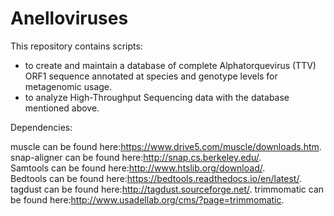 # Anelloviruses

This repository contains scripts:
-  to create and maintain a database of complete Alphatorquevirus (TTV) ORF1 sequence annotated at species and genotype levels for metagenomic usage.
-  to analyze High-Throughput Sequencing data with the database mentioned above.

Dependencies:

muscle can be found here:<https://www.drive5.com/muscle/downloads.htm>.
snap-aligner can be found here:<http://snap.cs.berkeley.edu/>.  
Samtools can be found here:<http://www.htslib.org/download/>.  
Bedtools can be found here:<https://bedtools.readthedocs.io/en/latest/>.  
tagdust can be found here:<http://tagdust.sourceforge.net/>.
trimmomatic can be found here:<http://www.usadellab.org/cms/?page=trimmomatic>.  
